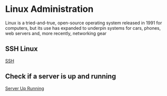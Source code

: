 # Linux Administration

Linux is a tried-and-true, open-source operating system released in 1991 for computers, but its use has expanded to underpin systems for cars, phones, web servers and, more recently, networking gear

## SSH Linux

[SSH](./ssh/README.md)

## Check if a server is up and running

[Server Up Running](./server-up-running/README.md)
